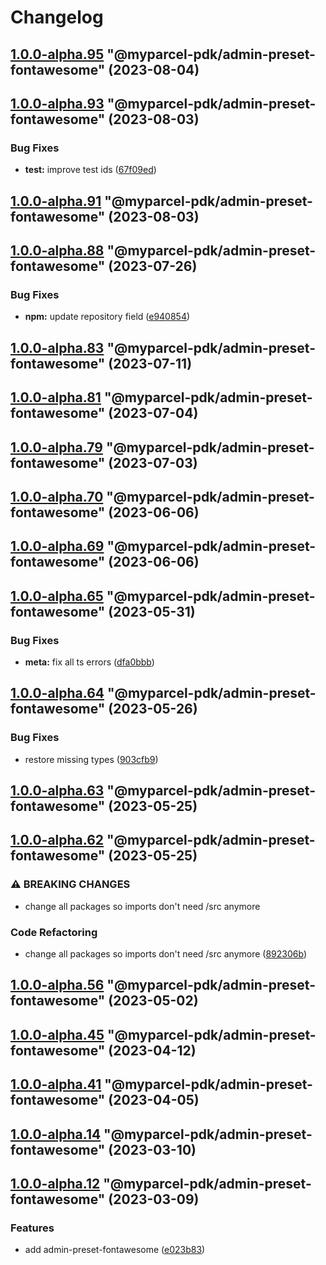 # Changelog

<!-- MONODEPLOY:BELOW -->

## [1.0.0-alpha.95](https://github.com/myparcelnl/js-pdk/compare/@myparcel-pdk/admin-preset-fontawesome@1.0.0-alpha.94...@myparcel-pdk/admin-preset-fontawesome@1.0.0-alpha.95) "@myparcel-pdk/admin-preset-fontawesome" (2023-08-04)




## [1.0.0-alpha.93](https://github.com/myparcelnl/js-pdk/compare/@myparcel-pdk/admin-preset-fontawesome@1.0.0-alpha.92...@myparcel-pdk/admin-preset-fontawesome@1.0.0-alpha.93) "@myparcel-pdk/admin-preset-fontawesome" (2023-08-03)


### Bug Fixes

* **test:** improve test ids ([67f09ed](https://github.com/myparcelnl/js-pdk/commit/67f09ed1ffe051beffb34c3eac1bd1907fee535d))




## [1.0.0-alpha.91](https://github.com/myparcelnl/js-pdk/compare/@myparcel-pdk/admin-preset-fontawesome@1.0.0-alpha.90...@myparcel-pdk/admin-preset-fontawesome@1.0.0-alpha.91) "@myparcel-pdk/admin-preset-fontawesome" (2023-08-03)




## [1.0.0-alpha.88](https://github.com/myparcelnl/js-pdk/compare/@myparcel-pdk/admin-preset-fontawesome@1.0.0-alpha.87...@myparcel-pdk/admin-preset-fontawesome@1.0.0-alpha.88) "@myparcel-pdk/admin-preset-fontawesome" (2023-07-26)


### Bug Fixes

* **npm:** update repository field ([e940854](https://github.com/myparcelnl/js-pdk/commit/e940854ba1d99c0fcdada8b66f88a7c7e6060272))




## [1.0.0-alpha.83](https://github/myparcelnl/js-pdk/compare/@myparcel-pdk/admin-preset-fontawesome@1.0.0-alpha.82...@myparcel-pdk/admin-preset-fontawesome@1.0.0-alpha.83) "@myparcel-pdk/admin-preset-fontawesome" (2023-07-11)




## [1.0.0-alpha.81](https://github/myparcelnl/js-pdk/compare/@myparcel-pdk/admin-preset-fontawesome@1.0.0-alpha.80...@myparcel-pdk/admin-preset-fontawesome@1.0.0-alpha.81) "@myparcel-pdk/admin-preset-fontawesome" (2023-07-04)




## [1.0.0-alpha.79](https://github/myparcelnl/js-pdk/compare/@myparcel-pdk/admin-preset-fontawesome@1.0.0-alpha.78...@myparcel-pdk/admin-preset-fontawesome@1.0.0-alpha.79) "@myparcel-pdk/admin-preset-fontawesome" (2023-07-03)




## [1.0.0-alpha.70](https://github/myparcelnl/js-pdk/compare/@myparcel-pdk/admin-preset-fontawesome@1.0.0-alpha.69...@myparcel-pdk/admin-preset-fontawesome@1.0.0-alpha.70) "@myparcel-pdk/admin-preset-fontawesome" (2023-06-06)




## [1.0.0-alpha.69](https://github/myparcelnl/js-pdk/compare/@myparcel-pdk/admin-preset-fontawesome@1.0.0-alpha.68...@myparcel-pdk/admin-preset-fontawesome@1.0.0-alpha.69) "@myparcel-pdk/admin-preset-fontawesome" (2023-06-06)




## [1.0.0-alpha.65](https://github/myparcelnl/js-pdk/compare/@myparcel-pdk/admin-preset-fontawesome@1.0.0-alpha.64...@myparcel-pdk/admin-preset-fontawesome@1.0.0-alpha.65) "@myparcel-pdk/admin-preset-fontawesome" (2023-05-31)


### Bug Fixes

* **meta:** fix all ts errors ([dfa0bbb](https://github/myparcelnl/js-pdk/commit/dfa0bbb308c4863ce0fb4c9a0d55f2b5fa8fdb6c))




## [1.0.0-alpha.64](https://github/myparcelnl/js-pdk/compare/@myparcel-pdk/admin-preset-fontawesome@1.0.0-alpha.63...@myparcel-pdk/admin-preset-fontawesome@1.0.0-alpha.64) "@myparcel-pdk/admin-preset-fontawesome" (2023-05-26)


### Bug Fixes

* restore missing types ([903cfb9](https://github/myparcelnl/js-pdk/commit/903cfb95f161bb5b49fbb91c4f96a7e44c524db8))




## [1.0.0-alpha.63](https://github/myparcelnl/js-pdk/compare/@myparcel-pdk/admin-preset-fontawesome@1.0.0-alpha.62...@myparcel-pdk/admin-preset-fontawesome@1.0.0-alpha.63) "@myparcel-pdk/admin-preset-fontawesome" (2023-05-25)




## [1.0.0-alpha.62](https://github/myparcelnl/js-pdk/compare/@myparcel-pdk/admin-preset-fontawesome@1.0.0-alpha.61...@myparcel-pdk/admin-preset-fontawesome@1.0.0-alpha.62) "@myparcel-pdk/admin-preset-fontawesome" (2023-05-25)


### ⚠ BREAKING CHANGES

* change all packages so imports don't need /src anymore

### Code Refactoring

* change all packages so imports don't need /src anymore ([892306b](https://github/myparcelnl/js-pdk/commit/892306bd3307fe8d5d011bbf6eb7654f7365347a))




## [1.0.0-alpha.56](https://github/myparcelnl/js-pdk/compare/@myparcel-pdk/admin-preset-fontawesome@1.0.0-alpha.55...@myparcel-pdk/admin-preset-fontawesome@1.0.0-alpha.56) "@myparcel-pdk/admin-preset-fontawesome" (2023-05-02)




## [1.0.0-alpha.45](https://github/myparcelnl/js-pdk/compare/@myparcel-pdk/admin-preset-fontawesome@1.0.0-alpha.44...@myparcel-pdk/admin-preset-fontawesome@1.0.0-alpha.45) "@myparcel-pdk/admin-preset-fontawesome" (2023-04-12)




## [1.0.0-alpha.41](https://github/myparcelnl/js-pdk/compare/@myparcel-pdk/admin-preset-fontawesome@1.0.0-alpha.40...@myparcel-pdk/admin-preset-fontawesome@1.0.0-alpha.41) "@myparcel-pdk/admin-preset-fontawesome" (2023-04-05)




## [1.0.0-alpha.14](https://github/myparcelnl/js-pdk/compare/@myparcel-pdk/admin-preset-fontawesome@1.0.0-alpha.13...@myparcel-pdk/admin-preset-fontawesome@1.0.0-alpha.14) "@myparcel-pdk/admin-preset-fontawesome" (2023-03-10)




## [1.0.0-alpha.12](https://github/myparcelnl/js-pdk/compare/@myparcel-pdk/admin-preset-fontawesome@1.0.0-alpha.11...@myparcel-pdk/admin-preset-fontawesome@1.0.0-alpha.12) "@myparcel-pdk/admin-preset-fontawesome" (2023-03-09)


### Features

* add admin-preset-fontawesome ([e023b83](https://github/myparcelnl/js-pdk/commit/e023b833bd1da1db62a226b7ac43675a22ca3583))


